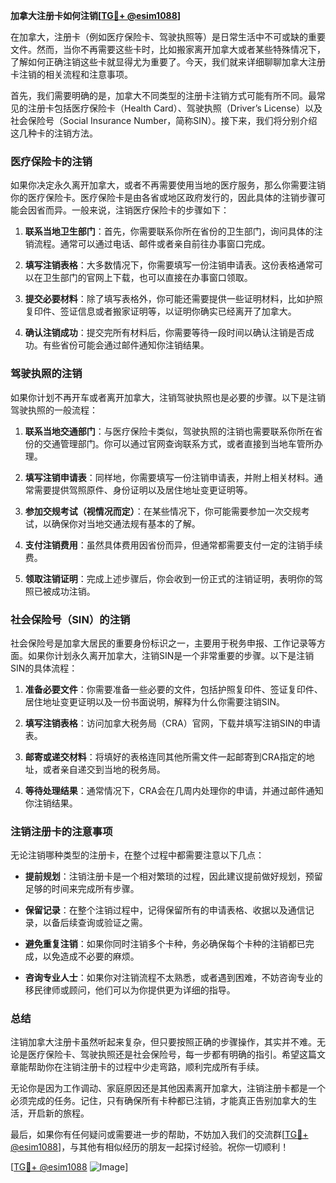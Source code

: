 **加拿大注册卡如何注销[[TG💪+ @esim1088](https://t.me/s/esim1088)]**

在加拿大，注册卡（例如医疗保险卡、驾驶执照等）是日常生活中不可或缺的重要文件。然而，当你不再需要这些卡时，比如搬家离开加拿大或者某些特殊情况下，了解如何正确注销这些卡就显得尤为重要了。今天，我们就来详细聊聊加拿大注册卡注销的相关流程和注意事项。

首先，我们需要明确的是，加拿大不同类型的注册卡注销方式可能有所不同。最常见的注册卡包括医疗保险卡（Health Card）、驾驶执照（Driver’s License）以及社会保险号（Social Insurance Number，简称SIN）。接下来，我们将分别介绍这几种卡的注销方法。

### 医疗保险卡的注销

如果你决定永久离开加拿大，或者不再需要使用当地的医疗服务，那么你需要注销你的医疗保险卡。医疗保险卡是由各省或地区政府发行的，因此具体的注销步骤可能会因省而异。一般来说，注销医疗保险卡的步骤如下：

1. **联系当地卫生部门**：首先，你需要联系你所在省份的卫生部门，询问具体的注销流程。通常可以通过电话、邮件或者亲自前往办事窗口完成。
   
2. **填写注销表格**：大多数情况下，你需要填写一份注销申请表。这份表格通常可以在卫生部门的官网上下载，也可以直接在办事窗口领取。

3. **提交必要材料**：除了填写表格外，你可能还需要提供一些证明材料，比如护照复印件、签证信息或者搬家证明等，以证明你确实已经离开了加拿大。

4. **确认注销成功**：提交完所有材料后，你需要等待一段时间以确认注销是否成功。有些省份可能会通过邮件通知你注销结果。

### 驾驶执照的注销

如果你计划不再开车或者离开加拿大，注销驾驶执照也是必要的步骤。以下是注销驾驶执照的一般流程：

1. **联系当地交通部门**：与医疗保险卡类似，驾驶执照的注销也需要联系你所在省份的交通管理部门。你可以通过官网查询联系方式，或者直接到当地车管所办理。

2. **填写注销申请表**：同样地，你需要填写一份注销申请表，并附上相关材料。通常需要提供驾照原件、身份证明以及居住地址变更证明等。

3. **参加交规考试（视情况而定）**：在某些情况下，你可能需要参加一次交规考试，以确保你对当地交通法规有基本的了解。

4. **支付注销费用**：虽然具体费用因省份而异，但通常都需要支付一定的注销手续费。

5. **领取注销证明**：完成上述步骤后，你会收到一份正式的注销证明，表明你的驾照已被成功注销。

### 社会保险号（SIN）的注销

社会保险号是加拿大居民的重要身份标识之一，主要用于税务申报、工作记录等方面。如果你计划永久离开加拿大，注销SIN是一个非常重要的步骤。以下是注销SIN的具体流程：

1. **准备必要文件**：你需要准备一些必要的文件，包括护照复印件、签证复印件、居住地址变更证明以及一份书面说明，解释为什么你需要注销SIN。

2. **填写注销表格**：访问加拿大税务局（CRA）官网，下载并填写注销SIN的申请表。

3. **邮寄或递交材料**：将填好的表格连同其他所需文件一起邮寄到CRA指定的地址，或者亲自递交到当地的税务局。

4. **等待处理结果**：通常情况下，CRA会在几周内处理你的申请，并通过邮件通知你注销结果。

### 注销注册卡的注意事项

无论注销哪种类型的注册卡，在整个过程中都需要注意以下几点：

- **提前规划**：注销注册卡是一个相对繁琐的过程，因此建议提前做好规划，预留足够的时间来完成所有步骤。
  
- **保留记录**：在整个注销过程中，记得保留所有的申请表格、收据以及通信记录，以备后续查询或验证之需。

- **避免重复注销**：如果你同时注销多个卡种，务必确保每个卡种的注销都已完成，以免造成不必要的麻烦。

- **咨询专业人士**：如果你对注销流程不太熟悉，或者遇到困难，不妨咨询专业的移民律师或顾问，他们可以为你提供更为详细的指导。

### 总结

注销加拿大注册卡虽然听起来复杂，但只要按照正确的步骤操作，其实并不难。无论是医疗保险卡、驾驶执照还是社会保险号，每一步都有明确的指引。希望这篇文章能帮助你在注销注册卡的过程中少走弯路，顺利完成所有手续。

无论你是因为工作调动、家庭原因还是其他因素离开加拿大，注销注册卡都是一个必须完成的任务。记住，只有确保所有卡种都已注销，才能真正告别加拿大的生活，开启新的旅程。

最后，如果你有任何疑问或需要进一步的帮助，不妨加入我们的交流群[[TG💪+ @esim1088](https://t.me/s/esim1088)]，与其他有相似经历的朋友一起探讨经验。祝你一切顺利！

[[TG💪+ @esim1088](https://t.me/s/esim1088) ![Image](https://i.postimg.cc/4NQfJmqS/Snipaste-2025-05-13-00-14-12.png)]